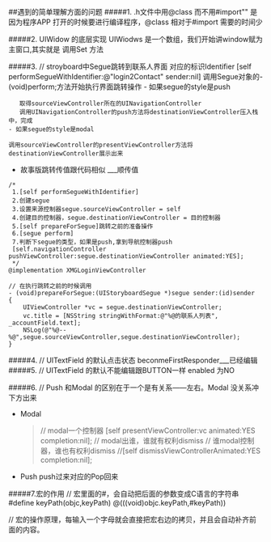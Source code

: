 ##遇到的简单理解方面的问题
#####1.  .h文件中用@class 而不用#import"" 是因为程序APP 打开的时候要进行编译程序，@class  相对于#import 需要的时间少

#####2. UIWidow 的底层实现 UIWiodws  是一个数组，我们开始讲window赋为主窗口,其实就是 调用Set 方法

#####3. // stroyboard中Segue跳转到联系人界面  对应的标识Identifier
    [self performSegueWithIdentifier:@"login2Contact" sender:nil]
    调用Segue对象的- (void)perform;方法开始执行界面跳转操作
    - 如果segue的style是push 
       取得sourceViewController所在的UINavigationController
       调用UINavigationController的push方法将destinationViewController压入栈中，完成
    - 如果segue的style是modal   
    调用sourceViewController的presentViewController方法将destinationViewController展示出来
    
 - 故事版跳转传值跟代码相似 ___顺传值

```
/*  
 1.[self performSegueWithIdentifier]
 2.创建segue
 3.设置来源控制器segue.sourceViewController = self
 4.创建目的控制器，segue.destinationViewController = 目的控制器
 5.[self prepareForSegue]跳转之前的准备操作
 6.[segue perform]
 7.判断下segue的类型，如果是push,拿到导航控制器push
 [self.navigationController pushViewController:segue.destinationViewController animated:YES];
 */
@implementation XMGLoginViewController

// 在执行跳转之前的时候调用
- (void)prepareForSegue:(UIStoryboardSegue *)segue sender:(id)sender
{
    UIViewController *vc = segue.destinationViewController;
    vc.title = [NSString stringWithFormat:@"%@的联系人列表", _accountField.text];
    NSLog(@"%@--%@",segue.sourceViewController,segue.destinationViewController);
}

```
#####4. // UITextField 的默认点击状态 beconmeFirstResponder___已经编辑     
#####5. // UITextField 的默认不能编辑跟BUTTON一样 enabled 为NO

#####6. // Push 和Modal 的区别在于一个是有关系——左右。Modal 没关系冲下方出来

  - Modal
  
     >// modal一个控制器
    [self presentViewController:vc animated:YES completion:nil];
        // modal出谁，谁就有权利dismiss
    // 谁modal控制器，谁也有权利dismiss
    //[self dismissViewControllerAnimated:YES completion:nil];
    
  - Push 
    push过来对应的Pop回来
    
 #####7.宏的作用
  // 宏里面的#，会自动把后面的参数变成C语言的字符串
        #define keyPath(objc,keyPath) @(((void)objc.keyPath,#keyPath))

  // 宏的操作原理，每输入一个字母就会直接把宏右边的拷贝，并且会自动补齐前面的内容。
  
  
    